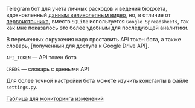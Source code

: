 Telegram бот для учёта личных расходов и ведения бюджета, вдохновленный 
[данным великолепным видео](https://www.youtube.com/watch?v=Kh16iosOTIQ),
но, в отличие от [первоисточника](https://github.com/alexey-goloburdin/telegram-finance-bot), 
вместо `SQLite` используется `Google Spreadsheets`, так как мне показалось это более удобным для последующей аналитики.


В переменных окружения надо проставить API токен бота, а также словарь, [полученный для доступа к Google Drive API].

`API_TOKEN` — API токен бота

`CREDS` — словарь с данными API

Для более точной настройки бота можете изучить константы в файле `settings.py`.


[Таблица для мониторинга изменений](https://docs.google.com/spreadsheets/d/1xBJutyuL4vJp0C_3T7cXQgOO-wLx-dbrHUxtJNiUjvM/edit?usp=sharing)
